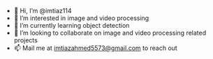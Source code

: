 - 👋 Hi, I’m @imtiaz114
- 👀 I’m interested in image and video processing 
- 🌱 I’m currently learning object detection
- 💞️ I’m looking to collaborate on image and video processing related projects
- 📫 Mail me at imtiazahmed5573@gmail.com to reach out

<!---
imtiaz114/imtiaz114 is a ✨ special ✨ repository because its `README.md` (this file) appears on your GitHub profile.
You can click the Preview link to take a look at your changes.
--->
